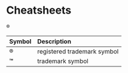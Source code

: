 # Cheatsheets

®

| Symbol | Description |
| :--- | :--- |
| ® | registered trademark symbol |
| **™** | trademark symbol |

